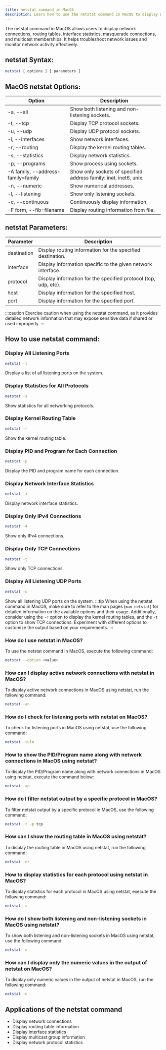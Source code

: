 ```yaml
---
title: netstat command in MacOS
description: Learn how to use the netstat command in MacOS to display network connections, routing tables, interface statistics, masquerade connections, and multicast memberships.
---
```


The netstat command in MacOS allows users to display network connections, routing tables, interface statistics, masquerade connections, and multicast memberships. It helps troubleshoot network issues and monitor network activity effectively.
## netstat Syntax:
```bash
netstat [ options ] [ parameters ]
```

## MacOS netstat Options:
| Option              | Description                            |
|---------------------|----------------------------------------|
| -a, --all           | Show both listening and non-listening sockets. |
| -t, --tcp           | Display TCP protocol sockets.           |
| -u, --udp           | Display UDP protocol sockets.           |
| -i, --interfaces    | Show network interfaces.                |
| -r, --routing       | Display the kernel routing tables.      |
| -s, --statistics    | Display network statistics.              |
| -p, --programs      | Show process using sockets.             |
| -A family, --address-family=family | Show only sockets of specified address family: inet, inet6, unix. |
| -n, --numeric       | Show numerical addresses.                |
| -l, --listening     | Show only listening sockets.            |
| -c, --continuous    | Continuously display information.        |
| -F form, --fib=filename | Display routing information from file. |

## netstat Parameters:
| Parameter                | Description                            |
|--------------------------|----------------------------------------|
| destination              | Display routing information for the specified destination. |
| interface                | Display information specific to the given network interface. |
| protocol                 | Display information for the specified protocol (tcp, udp, etc). |
| host                     | Display information for the specified host. |
| port                     | Display information for the specified port. |

:::caution
Exercise caution when using the netstat command, as it provides detailed network information that may expose sensitive data if shared or used improperly.
:::
## How to use netstat command:
### Display All Listening Ports
```bash
netstat -l
```
Display a list of all listening ports on the system.

### Display Statistics for All Protocols
```bash
netstat -s
```
Show statistics for all networking protocols.

### Display Kernel Routing Table
```bash
netstat -r
```
Show the kernel routing table.

### Display PID and Program for Each Connection
```bash
netstat -p
```
Display the PID and program name for each connection.

### Display Network Interface Statistics
```bash
netstat -i
```
Display network interface statistics.

### Display Only IPv4 Connections
```bash
netstat -4
```
Show only IPv4 connections.

### Display Only TCP Connections
```bash
netstat -t
```
Show only TCP connections.

### Display All Listening UDP Ports
```bash
netstat -u
```
Show all listening UDP ports on the system.
:::tip
When using the netstat command in MacOS, make sure to refer to the man pages (`man netstat`) for detailed information on the available options and their usage. Additionally, consider using the `-r` option to display the kernel routing tables, and the `-t` option to show TCP connections. Experiment with different options to customize the output based on your requirements.
:::

### How do I use netstat in MacOS?
To use the netstat command in MacOS, execute the following command:
```bash
netstat --option <value>
```

### How can I display active network connections with netstat in MacOS?
To display active network connections in MacOS using netstat, run the following command:
```bash
netstat -an
```

### How do I check for listening ports with netstat on MacOS?
To check for listening ports in MacOS using netstat, use the following command:
```bash
netstat -tuln
```

### How to show the PID/Program name along with network connections in MacOS using netstat?
To display the PID/Program name along with network connections in MacOS using netstat, execute the command below:
```bash
netstat -ap
```

### How do I filter netstat output by a specific protocol in MacOS?
To filter netstat output by a specific protocol in MacOS, use the following command:
```bash
netstat -t -p tcp
```

### How can I show the routing table in MacOS using netstat?
To display the routing table in MacOS using netstat, run the following command:
```bash
netstat -nr
```

### How to display statistics for each protocol using netstat in MacOS?
To display statistics for each protocol in MacOS using netstat, execute the following command:
```bash
netstat -s
```

### How do I show both listening and non-listening sockets in MacOS using netstat?
To show both listening and non-listening sockets in MacOS using netstat, use the following command:
```bash
netstat -a
```

### How can I display only the numeric values in the output of netstat on MacOS?
To display only numeric values in the output of netstat in MacOS, run the following command:
```bash
netstat -n
```

## Applications of the netstat command

- Display network connections
- Display routing table information
- Display interface statistics
- Display multicast group information
- Display network protocol statistics